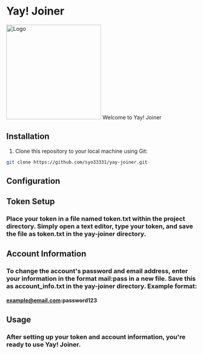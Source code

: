 # Yay! Joiner

<img src="http://syojp9999.starfree.jp/fileuploader/fileuploader/file-cia/%E3%82%B9%E3%82%AF%E3%83%AA%E3%83%BC%E3%83%B3%E3%82%B7%E3%83%A7%E3%83%83%E3%83%88%202024-03-09%20233401.png" alt="Logo" height="250px">
Welcome to Yay! Joiner

## Installation

1. Clone this repository to your local machine using Git:

```bash
git clone https://github.com/syo33331/yay-joiner.git
```

## Configuration
## Token Setup

### Place your token in a file named token.txt within the project directory. Simply open a text editor, type your token, and save the file as token.txt in the yay-joiner directory.
## Account Information

### To change the account's password and email address, enter your information in the format mail:pass in a new file. Save this as account_info.txt in the yay-joiner directory. Example format:

#### example@email.com:password123

## Usage

### After setting up your token and account information, you're ready to use Yay! Joiner. 
